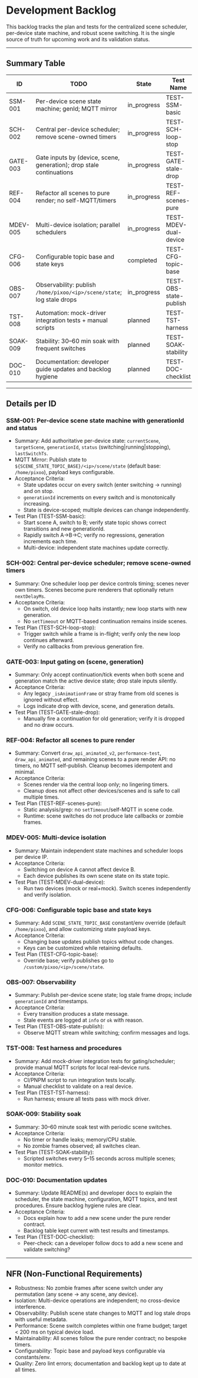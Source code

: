 # Development Backlog

This backlog tracks the plan and tests for the centralized scene scheduler,
per-device state machine, and robust scene switching. It is the single source
of truth for upcoming work and its validation status.

---

## Summary Table

| ID       | TODO                                                                   | State       | Test Name              | Last Test Result         | Last Test Run        |
| -------- | ---------------------------------------------------------------------- | ----------- | ---------------------- | ------------------------ | -------------------- |
| SSM-001  | Per-device scene state machine; genId; MQTT mirror                     | in_progress | TEST-SSM-basic         | pass (real)              | 2025-09-15T17:41:12Z |
| SCH-002  | Central per-device scheduler; remove scene-owned timers                | in_progress | TEST-SCH-loop-stop     | pass (mock)              | 2025-09-15T17:11:20Z |
| GATE-003 | Gate inputs by (device, scene, generation); drop stale continuations   | in_progress | TEST-GATE-stale-drop   | pass (mock)              | 2025-09-15T17:11:20Z |
| REF-004  | Refactor all scenes to pure render; no self-MQTT/timers                | in_progress | TEST-REF-scenes-pure   | pass (real, 341/8415058) | 2025-09-18T13:57:54Z |
| MDEV-005 | Multi-device isolation; parallel schedulers                            | in_progress | TEST-MDEV-dual-device  | pass (mock)              | 2025-09-17T17:26:55Z |
| CFG-006  | Configurable topic base and state keys                                 | completed   | TEST-CFG-topic-base    | pass (real, 338/54f35c6) | 2025-09-17T18:26:49Z |
| OBS-007  | Observability: publish `/home/pixoo/<ip>/scene/state`; log stale drops | in_progress | TEST-OBS-state-publish | pass (real, 337/8432b30) | 2025-09-17T18:20:01Z |
| TST-008  | Automation: mock-driver integration tests + manual scripts             | planned     | TEST-TST-harness       | -                        | -                    |
| SOAK-009 | Stability: 30–60 min soak with frequent switches                       | planned     | TEST-SOAK-stability    | -                        | -                    |
| DOC-010  | Documentation: developer guide updates and backlog hygiene             | planned     | TEST-DOC-checklist     | -                        | -                    |

---

## Details per ID

### SSM-001: Per-device scene state machine with generationId and status

- Summary: Add authoritative per-device state: `currentScene`, `targetScene`,
  `generationId`, `status` (switching|running|stopping), `lastSwitchTs`.
- MQTT Mirror: Publish state to `${SCENE_STATE_TOPIC_BASE}/<ip>/scene/state`
  (default base: `/home/pixoo`), payload keys configurable.
- Acceptance Criteria:
  - State updates occur on every switch (enter switching → running) and on
    stop.
  - `generationId` increments on every switch and is monotonically increasing.
  - State is device-scoped; multiple devices can change independently.
- Test Plan (TEST-SSM-basic):
  - Start scene A, switch to B; verify state topic shows correct transitions
    and new generationId.
  - Rapidly switch A→B→C; verify no regressions, generation increments each time.
  - Multi-device: independent state machines update correctly.

### SCH-002: Central per-device scheduler; remove scene-owned timers

- Summary: One scheduler loop per device controls timing; scenes never own
  timers. Scenes become pure renderers that optionally return `nextDelayMs`.
- Acceptance Criteria:
  - On switch, old device loop halts instantly; new loop starts with new
    generation.
  - No `setTimeout` or MQTT-based continuation remains inside scenes.
- Test Plan (TEST-SCH-loop-stop):
  - Trigger switch while a frame is in-flight; verify only the new loop continues afterward.
  - Verify no callbacks from previous generation fire.

### GATE-003: Input gating on (scene, generation)

- Summary: Only accept continuation/tick events when both scene and generation
  match the active device state; drop stale inputs silently.
- Acceptance Criteria:
  - Any legacy `_isAnimationFrame` or stray frame from old scenes is ignored
    without effect.
  - Logs indicate drop with device, scene, and generation details.
- Test Plan (TEST-GATE-stale-drop):
  - Manually fire a continuation for old generation; verify it is dropped and no draw occurs.

### REF-004: Refactor all scenes to pure render

- Summary: Convert `draw_api_animated_v2`, `performance-test`,
  `draw_api_animated`, and remaining scenes to a pure render API: no timers,
  no MQTT self-publish. Cleanup becomes idempotent and minimal.
- Acceptance Criteria:
  - Scenes render via the central loop only; no lingering timers.
  - Cleanup does not affect other devices/scenes and is safe to call multiple times.
- Test Plan (TEST-REF-scenes-pure):
  - Static analysis/grep: no `setTimeout`/self-MQTT in scene code.
  - Runtime: scene switches do not produce late callbacks or zombie frames.

### MDEV-005: Multi-device isolation

- Summary: Maintain independent state machines and scheduler loops per device IP.
- Acceptance Criteria:
  - Switching on device A cannot affect device B.
  - Each device publishes its own scene state on its state topic.
- Test Plan (TEST-MDEV-dual-device):
  - Run two devices (mock or real+mock). Switch scenes independently and verify isolation.

### CFG-006: Configurable topic base and state keys

- Summary: Add `SCENE_STATE_TOPIC_BASE` constant/env override (default
  `/home/pixoo`), and allow customizing state payload keys.
- Acceptance Criteria:
  - Changing base updates publish topics without code changes.
  - Keys can be customized while retaining defaults.
- Test Plan (TEST-CFG-topic-base):
  - Override base; verify publishes go to `/custom/pixoo/<ip>/scene/state`.

### OBS-007: Observability

- Summary: Publish per-device scene state; log stale frame drops; include
  `generationId` and timestamps.
- Acceptance Criteria:
  - Every transition produces a state message.
  - Stale events are logged at `info` or `ok` with reason.
- Test Plan (TEST-OBS-state-publish):
  - Observe MQTT stream while switching; confirm messages and logs.

### TST-008: Test harness and procedures

- Summary: Add mock-driver integration tests for gating/scheduler; provide manual MQTT scripts for local real-device runs.
- Acceptance Criteria:
  - CI/PNPM script to run integration tests locally.
  - Manual checklist to validate on a real device.
- Test Plan (TEST-TST-harness):
  - Run harness; ensure all tests pass with mock driver.

### SOAK-009: Stability soak

- Summary: 30–60 minute soak test with periodic scene switches.
- Acceptance Criteria:
  - No timer or handle leaks; memory/CPU stable.
  - No zombie frames observed; all switches clean.
- Test Plan (TEST-SOAK-stability):
  - Scripted switches every 5–15 seconds across multiple scenes; monitor metrics.

### DOC-010: Documentation updates

- Summary: Update README(s) and developer docs to explain the scheduler, the
  state machine, configuration, MQTT topics, and test procedures. Ensure
  backlog hygiene rules are clear.
- Acceptance Criteria:
  - Docs explain how to add a new scene under the pure render contract.
  - Backlog table kept current with test results and timestamps.
- Test Plan (TEST-DOC-checklist):
  - Peer-check: can a developer follow docs to add a new scene and validate switching?

---

## NFR (Non-Functional Requirements)

- Robustness: No zombie frames after scene switch under any permutation (any
  scene → any scene, any device).
- Isolation: Multi-device operations are independent; no cross-device interference.
- Observability: Publish scene state changes to MQTT and log stale drops with
  useful metadata.
- Performance: Scene switch completes within one frame budget; target < 200 ms
  on typical device load.
- Maintainability: All scenes follow the pure render contract; no bespoke timers.
- Configurability: Topic base and payload keys configurable via constants/env.
- Quality: Zero lint errors; documentation and backlog kept up to date at all times.
